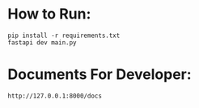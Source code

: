 # How to Run:
    pip install -r requirements.txt
    fastapi dev main.py


# Documents For Developer:
    http://127.0.0.1:8000/docs

